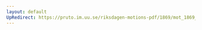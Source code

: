 ```yaml
---
layout: default
UpRedirect: https://pruto.im.uu.se/riksdagen-motions-pdf/1869/mot_1869__ak__195/mot_1869__ak__195-001.pdf
---
```

